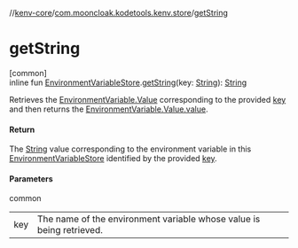 //[kenv-core](../../index.md)/[com.mooncloak.kodetools.kenv.store](index.md)/[getString](get-string.md)

# getString

[common]\
inline fun [EnvironmentVariableStore](-environment-variable-store/index.md).[getString](get-string.md)(key: [String](https://kotlinlang.org/api/latest/jvm/stdlib/kotlin/-string/index.html)): [String](https://kotlinlang.org/api/latest/jvm/stdlib/kotlin/-string/index.html)

Retrieves the [EnvironmentVariable.Value](../com.mooncloak.kodetools.kenv/-environment-variable/-value/index.md) corresponding to the provided [key](get-string.md) and then returns the [EnvironmentVariable.Value.value](https://kotlinlang.org/api/latest/jvm/stdlib/kotlin/-string/index.html).

#### Return

The [String](https://kotlinlang.org/api/latest/jvm/stdlib/kotlin/-string/index.html) value corresponding to the environment variable in this [EnvironmentVariableStore](-environment-variable-store/index.md) identified by the provided [key](get-string.md).

#### Parameters

common

| | |
|---|---|
| key | The name of the environment variable whose value is being retrieved. |
